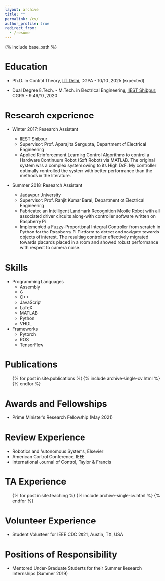 ```yaml
---
layout: archive
title: ""
permalink: /cv/
author_profile: true
redirect_from:
  - /resume
---
```


{% include base_path %}

Education
======

* Ph.D. in Control Theory, [IIT Delhi](https://home.iitd.ac.in/), CGPA - 10/10 ,2025 (expected)

* Dual Degree B.Tech. - M.Tech. in Electrical Engineering, [IIEST Shibpur](https://www.iiests.ac.in/), CGPA - 9.46/10 ,2020


Research experience
======
* Winter 2017: Research Assistant
  * IIEST Shibpur
  * Supervisor: Prof. Aparajita Sengupta, Department of Electrical Engineering
  * Applied Reinforcement Learning Control Algorithms to control a Hardware Continuum Robot (Soft Robot) via MATLAB. The original system was a complex system owing to its High DoF. My controller optimally controlled the system with better performance than the methods in the literature.

* Summer 2018: Research Assistant
  * Jadavpur University
  * Supervisor: Prof. Ranjit Kumar Barai, Department of Electrical Engineering
  * Fabricated an Intelligent Landmark Recognition Mobile Robot with all associated driver circuits along-with controller software written on Raspberry Pi
  * Implemented a Fuzzy-Proportional Integral Controller from scratch in Python for the Raspberry Pi Platform to detect and navigate towards objects of interest. The resulting controller effectively migrated towards placards placed in a room and showed robust performance with respect to camera noise.


Skills
======
* Programming Languages
  * Assembly
  * C
  * C++
  * JavaScript
  * LaTeX
  * MATLAB
  * Python
  * VHDL
* Frameworks
  * Pytorch
  * ROS
  * TensorFlow

Publications
======
  <ul>{% for post in site.publications %}
    {% include archive-single-cv.html %}
  {% endfor %}</ul>

<!-- Talks
======
  <ul>{% for post in site.talks %}
    {% include archive-single-talk-cv.html %}
  {% endfor %}</ul> -->


Awards and Fellowships
======

* Prime Minister's Research Fellowship (May 2021)


Review Experience
======

* Robotics and Autonomous Systems, Elsevier
* American Control Conference, IEEE
* International Journal of Control, Taylor & Francis

TA Experience
======
  <ul>{% for post in site.teaching %}
    {% include archive-single-cv.html %}
  {% endfor %}</ul>

Volunteer Experience
======

* Student Volunteer for IEEE CDC 2021, Austin, TX, USA


Positions of Responsibility
======
* Mentored Under-Graduate Students for their Summer Research Internships
(Summer 2019)
